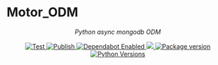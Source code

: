 # Motor_ODM

<p align="center">
    <em>Python async mongodb ODM</em>
</p>

<p align="center">
<a href="https://github.com/ramzitannous/Motor_ODM/actions?query=workflow%3ATest" target="_blank">
    <img src="https://github.com/ramzitannous/Motor_ODM/workflows/Test/badge.svg" alt="Test">
</a>
<a href="https://github.com/ramzitannous/Motor_ODM/actions?query=workflow%3APublish" target="_blank">
    <img src="https://github.com/ramzitannous/Motor_ODM/workflows/Publish/badge.svg" alt="Publish">
</a>
<a href="https://dependabot.com/" target="_blank">
    <img src="https://flat.badgen.net/dependabot/ramzitannous/Motor_ODM?icon=dependabot" alt="Dependabot Enabled">
</a>
<a href="https://codecov.io/gh/ramzitannous/Motor_ODM">
    <img src="https://codecov.io/gh/ramzitannous/Motor_ODM/branch/master/graph/badge.svg?token=R7FUECGGNY"/>
</a>
<a href="https://pypi.org/project/motor_odm" target="_blank">
    <img src="https://img.shields.io/pypi/v/motor_odm?color=%2334D058&label=pypi%20package" alt="Package version">
</a>
<a href="https://pypi.org/project/motor_odm/" target="_blank">
    <img src="https://img.shields.io/pypi/pyversions/motor_odm.svg" alt="Python Versions">
</a>

